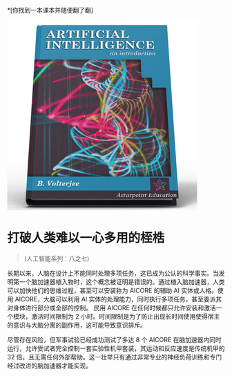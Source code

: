 *[你找到一本课本并随便翻了翻]

![AI Textbook](/resources/lore/textbookAI440.png)

# 打破人类难以一心多用的桎梏
> (人工智能系列：八之七)

长期以来，人脑在设计上不能同时处理多项任务，这已成为公认的科学事实。当发明第一个脑加速器植入物时，这个概念被证明是错误的。通过植入脑加速器，人类可以加快他们的思维过程，甚至可以安装称为 AICORE 的辅助 AI 实体或人格。使用 AICORE，大脑可以利用 AI 实体的处理能力，同时执行多项任务，甚至委派其对身体进行部分或全部的控制。 民用 AICORE 在任何时候都只允许安装和激活一个模块，激活时间限制为 2 小时。时间限制是为了防止出现长时间使用使得宿主的意识与大脑分离的副作用，这可能导致意识排斥。

尽管存在风险，但军事试验已经成功测试了多达 8 个 AICORE 在脑加速器内同时运行，允许受试者完全控制一套实验性机甲套装，其运动和反应速度是传统机甲的 32 倍，且无需任何外部帮助。这一壮举只有通过非常专业的神经负荷训练和专门经过改进的脑加速器才能实现。